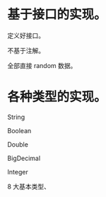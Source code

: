 # 基于接口的实现。

定义好接口。

不基于注解。

全部直接 random 数据。

# 各种类型的实现。

String 

Boolean 

Double

BigDecimal

Integer

8 大基本类型、


